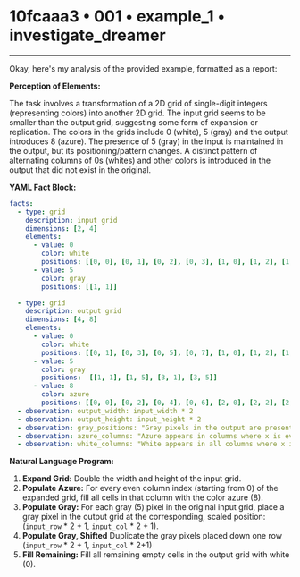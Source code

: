 # 10fcaaa3 • 001 • example_1 • investigate_dreamer

---
Okay, here's my analysis of the provided example, formatted as a report:

**Perception of Elements:**

The task involves a transformation of a 2D grid of single-digit integers (representing colors) into another 2D grid. The input grid seems to be smaller than the output grid, suggesting some form of expansion or replication. The colors in the grids include 0 (white), 5 (gray) and the output introduces 8 (azure). The presence of 5 (gray) in the input is maintained in the output, but its positioning/pattern changes. A distinct pattern of alternating columns of 0s (whites) and other colors is introduced in the output that did not exist in the original.

**YAML Fact Block:**



```yaml
facts:
  - type: grid
    description: input grid
    dimensions: [2, 4]
    elements:
      - value: 0
        color: white
        positions: [[0, 0], [0, 1], [0, 2], [0, 3], [1, 0], [1, 2], [1, 3]]
      - value: 5
        color: gray
        positions: [[1, 1]]

  - type: grid
    description: output grid
    dimensions: [4, 8]
    elements:
      - value: 0
        color: white
        positions: [[0, 1], [0, 3], [0, 5], [0, 7], [1, 0], [1, 2], [1, 4], [1, 6], [2, 1], [2, 3], [2, 5], [2, 7], [3, 0], [3, 2], [3, 4], [3, 6]]
      - value: 5
        color: gray
        positions:  [[1, 1], [1, 5], [3, 1], [3, 5]]
      - value: 8
        color: azure
        positions: [[0, 0], [0, 2], [0, 4], [0, 6], [2, 0], [2, 2], [2, 4], [2, 6]]
  - observation: output_width: input_width * 2
  - observation: output_height: input_height * 2
  - observation: gray_positions: "Gray pixels in the output are present at every other row, offset horizontally by multiples of four columns, appearing in the same row in the input and the row below."
  - observation: azure_columns: "Azure appears in columns where x is even"
  - observation: white_columns: "White appears in all columns where x is odd"

```



**Natural Language Program:**

1. **Expand Grid:** Double the width and height of the input grid.
2. **Populate Azure:** For every even column index (starting from 0) of the expanded grid, fill all cells in that column with the color azure (8).
3. **Populate Gray:** For each gray (5) pixel in the original input grid, place a gray pixel in the output grid at the corresponding, scaled position: (`input_row` * 2 + 1, `input_col` * 2 + 1).
4. **Populate Gray, Shifted** Duplicate the gray pixels placed down one row (`input_row` * 2 + 1, `input_col` * 2+1)
5. **Fill Remaining:** Fill all remaining empty cells in the output grid with white (0).

